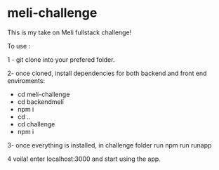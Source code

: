 # meli-challenge

This is my take on Meli fullstack challenge!

To use : 

1 - git clone into your prefered folder.

2- once cloned, install dependencies for both backend and front end enviroments:

<ul>
  <li>cd meli-challenge</li>
  <li>cd backendmeli</li>
  <li>npm i</li>
  <li>cd ..</li>
  <li>cd challenge</li>
  <li>npm i</li>
</ul>


3- once everything is installed, in challenge folder run npm run runapp 

4 voila! enter localhost:3000 and start using the app.
